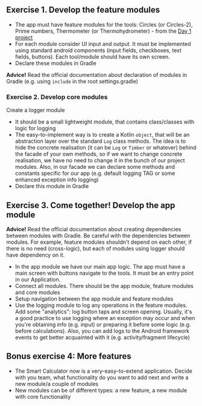 ## Exercise 1. Develop the feature modules

- The app must have feature modules for the tools: Circles (or Circles-2), Prime numbers, Thermometer (or Thermohydrometer) - from the [Day 1 project](https://github.com/Sanf1r/Kotlin_Bootcamp/tree/main/Day_1)
- For each module consider UI input and output. It must be implemented using standard android components (input fields, checkboxes, text fields, buttons). Each tool/module should have its own screen.
- Declare these modules in Gradle

**Advice!** Read the official documentation about declaration of modules in Gradle (e.g. using `include` in the root settings.gradle)

### Exercise 2. Develop core modules
Create a logger module
- It should be a small lightweight module, that contains class/classes with logic for logging
- The easy-to-implement way is to create a Kotlin `object`, that will be an abstraction layer over the standard `Log` class methods. The idea is to hide the concrete realisation (it can be `Log` or `Timber` or whatever) behind the facade of your own methods, so if we want to change concrete realisation, we have no need to change it in the bunch of our project modules. Also, in our facade we can declare some methods and constants specific for our app (e.g. default logging TAG or some enhanced exception info logging)
- Declare this module in Gradle

## Exercise 3. Come together! Develop the app module

**Advice!** Read the official documentation about creating dependencies between modules with Gradle. Be careful with the dependencies between modules. For example, feature modules shouldn't depend on each other, if there is no need (cross-logic), but each of modules using logger should have dependency on it.

- In the app module we have our main app logic. The app must have a main screen with buttons navigate to the tools. It must be an entry point in our Application.
- Connect all modules. There should be the app module, feature modules and core modules
- Setup navigation between the app module and feature modules
- Use the logging module to log any operations in the feature modules. Add some "analytics": log button taps and screen opening. Usually, it's a good practice to use logging where an exception may occur and when you're obtaining info (e.g. input) or preparing it before some logic (e.g. before calculations). Also, you can add logs to the Android framework events to get better acquainted with it (e.g. activity/fragment lifecycle) 

## Bonus exercise 4: More features
- The Smart Calculator now is a very-easy-to-extend application. Decide with you team, what functionality do you want to add next and write a new module/a couple of modules
- New modules can be of different types: a new feature, a new module with core functionality
